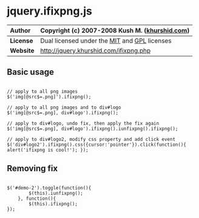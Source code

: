 # jquery.ifixpng.js #

| **Author** | Copyright (c) 2007-2008 Kush M. ([khurshid.com](http://khurshid.com)) |
|:-----------|:----------------------------------------------------------------------|
| **License** | Dual licensed under the [MIT](http://www.opensource.org/licenses/mit-license.php) and [GPL](http://www.opensource.org/licenses/gpl-license.php) licenses |
| **Website** | http://jquery.khurshid.com/ifixpng.php                                |

## Basic usage ##

```

// apply to all png images 
$('img[@src$=.png]').ifixpng(); 
 
// apply to all png images and to div#logo 
$('img[@src$=.png], div#logo').ifixpng(); 
 
// apply to div#logo, undo fix, then apply the fix again 
$('img[@src$=.png], div#logo').ifixpng().iunfixpng().ifixpng(); 
 
// apply to div#logo2, modify css property and add click event 
$('div#logo2').ifixpng().css({cursor:'pointer'}).click(function(){ alert('ifixpng is cool!'); });

```

## Removing fix ##

```

$('#demo-2').toggle(function(){ 
        $(this).iunfixpng(); 
    }, function(){ 
        $(this).ifixpng(); 
});

```